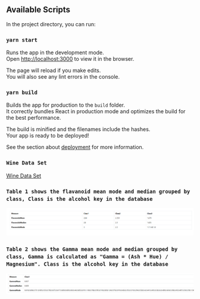 ## Available Scripts

In the project directory, you can run:

### `yarn start`

Runs the app in the development mode.\
Open [http://localhost:3000](http://localhost:3000) to view it in the browser.

The page will reload if you make edits.\
You will also see any lint errors in the console.

### `yarn build`

Builds the app for production to the `build` folder.\
It correctly bundles React in production mode and optimizes the build for the best performance.

The build is minified and the filenames include the hashes.\
Your app is ready to be deployed!

See the section about [deployment](https://facebook.github.io/create-react-app/docs/deployment) for more information.

### `Wine Data Set`
[Wine Data Set](https://drive.google.com/file/d/1td86FL0GyVYcKBUGY-8HX_wgeSDxWAsa/view)

### `Table 1 shows the flavanoid mean mode and median grouped by class, Class is the alcohol key in the database`
![Table 1](./src/resources/Table1.png?raw=true "Title")

### `Table 2 shows the Gamma mean mode and median grouped by class, Gamma is calculated as "Gamma = (Ash * Hue) / Magnesium". Class is the alcohol key in the database`
![Table 2](./src/resources/Table2.png?raw=true "Gamma")